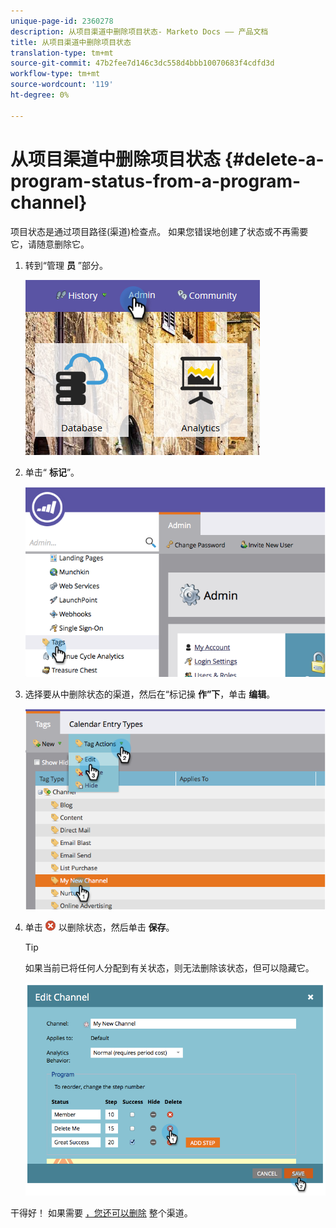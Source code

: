 ```yaml
---
unique-page-id: 2360278
description: 从项目渠道中删除项目状态- Marketo Docs —— 产品文档
title: 从项目渠道中删除项目状态
translation-type: tm+mt
source-git-commit: 47b2fee7d146c3dc558d4bbb10070683f4cdfd3d
workflow-type: tm+mt
source-wordcount: '119'
ht-degree: 0%

---
```



# 从项目渠道中删除项目状态 {#delete-a-program-status-from-a-program-channel}

项目状态是通过项目路径(渠道)检查点。 如果您错误地创建了状态或不再需要它，请随意删除它。

1. 转到“管理 **员** ”部分。

   ![](assets/admin.png)

1. 单击“ **标记**”。

   ![](assets/image2014-9-24-15-3a51-3a24.png)

1. 选择要从中删除状态的渠道，然后在“标记操 **作”下**，单击 **编辑**。

   ![](assets/image2014-9-24-15-3a51-3a45.png)

1. 单击 ![—](assets/image2014-9-24-15-3a52-3a39.png) 以删除状态，然后单击 **保存**。

   >[!TIP]
   >
   >如果当前已将任何人分配到有关状态，则无法删除该状态，但可以隐藏它。

   ![](assets/image2014-9-24-15-3a57-3a53.png)

干得好！ 如果需要 [，您还可以删除](delete-a-program-channel.md) 整个渠道。
